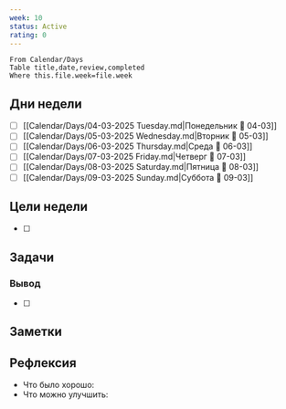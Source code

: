```yaml
---
week: 10
status: Active
rating: 0
---
```


```dataview
From Calendar/Days
Table title,date,review,completed
Where this.file.week=file.week
```

## Дни недели

- [ ] [[Calendar/Days/04-03-2025 Tuesday.md|Понедельник 📅 04-03]]
- [ ] [[Calendar/Days/05-03-2025 Wednesday.md|Вторник 📅 05-03]]
- [ ] [[Calendar/Days/06-03-2025 Thursday.md|Среда 📅 06-03]]
- [ ] [[Calendar/Days/07-03-2025 Friday.md|Четверг 📅 07-03]]
- [ ] [[Calendar/Days/08-03-2025 Saturday.md|Пятница 📅 08-03]]
- [ ] [[Calendar/Days/09-03-2025 Sunday.md|Суббота 📅 09-03]]

## Цели недели

- [ ]

## Задачи

### Вывод

- [ ]

## Заметки

## Рефлексия

- Что было хорошо:
- Что можно улучшить: